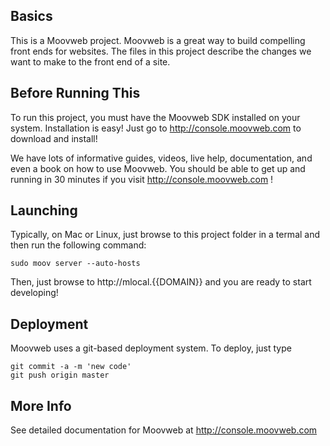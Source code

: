 ## Basics

This is a Moovweb project. Moovweb is a great way to build compelling
front ends for websites. The files in this project describe the changes
we want to make to the front end of a site.

## Before Running This

To run this project, you must have the Moovweb SDK installed on your
system. Installation is easy! Just go to http://console.moovweb.com to
download and install!

We have lots of informative guides, videos, live help, documentation,
and even a book on how to use Moovweb. You should be able to get up and
running in 30 minutes if you visit http://console.moovweb.com !

## Launching

Typically, on Mac or Linux, just browse to this project folder in
a termal and then run the following command:

    sudo moov server --auto-hosts

Then, just browse to http://mlocal.{{DOMAIN}} and you are ready to
start developing!

## Deployment

Moovweb uses a git-based deployment system. To deploy, just type

    git commit -a -m 'new code'
    git push origin master

## More Info

See detailed documentation for Moovweb at http://console.moovweb.com